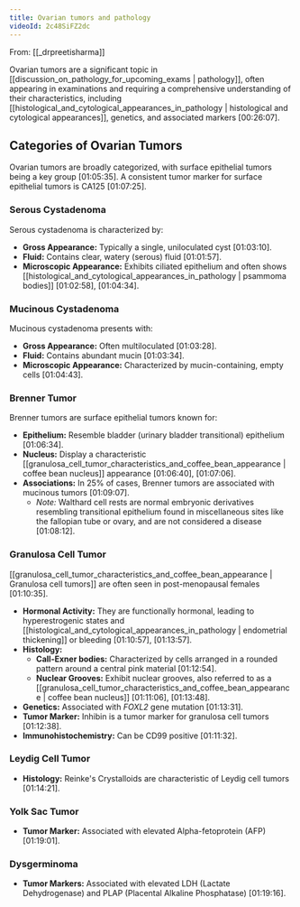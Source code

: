 ```yaml
---
title: Ovarian tumors and pathology
videoId: 2c48SiFZ2dc
---
```


From: [[_drpreetisharma]] <br/> 

Ovarian tumors are a significant topic in [[discussion_on_pathology_for_upcoming_exams | pathology]], often appearing in examinations and requiring a comprehensive understanding of their characteristics, including [[histological_and_cytological_appearances_in_pathology | histological and cytological appearances]], genetics, and associated markers <a class="yt-timestamp" data-t="00:26:07">[00:26:07]</a>.

## Categories of Ovarian Tumors

Ovarian tumors are broadly categorized, with surface epithelial tumors being a key group <a class="yt-timestamp" data-t="01:05:35">[01:05:35]</a>. A consistent tumor marker for surface epithelial tumors is CA125 <a class="yt-timestamp" data-t="01:07:25">[01:07:25]</a>.

### Serous Cystadenoma

Serous cystadenoma is characterized by:
*   **Gross Appearance:** Typically a single, uniloculated cyst <a class="yt-timestamp" data-t="01:03:10">[01:03:10]</a>.
*   **Fluid:** Contains clear, watery (serous) fluid <a class="yt-timestamp" data-t="01:01:57">[01:01:57]</a>.
*   **Microscopic Appearance:** Exhibits ciliated epithelium and often shows [[histological_and_cytological_appearances_in_pathology | psammoma bodies]] <a class="yt-timestamp" data-t="01:02:58">[01:02:58]</a>, <a class="yt-timestamp" data-t="01:04:34">[01:04:34]</a>.

### Mucinous Cystadenoma

Mucinous cystadenoma presents with:
*   **Gross Appearance:** Often multiloculated <a class="yt-timestamp" data-t="01:03:28">[01:03:28]</a>.
*   **Fluid:** Contains abundant mucin <a class="yt-timestamp" data-t="01:03:34">[01:03:34]</a>.
*   **Microscopic Appearance:** Characterized by mucin-containing, empty cells <a class="yt-timestamp" data-t="01:04:43">[01:04:43]</a>.

### Brenner Tumor

Brenner tumors are surface epithelial tumors known for:
*   **Epithelium:** Resemble bladder (urinary bladder transitional) epithelium <a class="yt-timestamp" data-t="01:06:34">[01:06:34]</a>.
*   **Nucleus:** Display a characteristic [[granulosa_cell_tumor_characteristics_and_coffee_bean_appearance | coffee bean nucleus]] appearance <a class="yt-timestamp" data-t="01:06:40">[01:06:40]</a>, <a class="yt-timestamp" data-t="01:07:06">[01:07:06]</a>.
*   **Associations:** In 25% of cases, Brenner tumors are associated with mucinous tumors <a class="yt-timestamp" data-t="01:09:07">[01:09:07]</a>.
    *   *Note:* Walthard cell rests are normal embryonic derivatives resembling transitional epithelium found in miscellaneous sites like the fallopian tube or ovary, and are not considered a disease <a class="yt-timestamp" data-t="01:08:12">[01:08:12]</a>.

### Granulosa Cell Tumor

[[granulosa_cell_tumor_characteristics_and_coffee_bean_appearance | Granulosa cell tumors]] are often seen in post-menopausal females <a class="yt-timestamp" data-t="01:10:35">[01:10:35]</a>.
*   **Hormonal Activity:** They are functionally hormonal, leading to hyperestrogenic states and [[histological_and_cytological_appearances_in_pathology | endometrial thickening]] or bleeding <a class="yt-timestamp" data-t="01:10:57">[01:10:57]</a>, <a class="yt-timestamp" data-t="01:13:57">[01:13:57]</a>.
*   **Histology:**
    *   **Call-Exner bodies:** Characterized by cells arranged in a rounded pattern around a central pink material <a class="yt-timestamp" data-t="01:12:54">[01:12:54]</a>.
    *   **Nuclear Grooves:** Exhibit nuclear grooves, also referred to as a [[granulosa_cell_tumor_characteristics_and_coffee_bean_appearance | coffee bean nucleus]] <a class="yt-timestamp" data-t="01:11:06">[01:11:06]</a>, <a class="yt-timestamp" data-t="01:13:48">[01:13:48]</a>.
*   **Genetics:** Associated with *FOXL2* gene mutation <a class="yt-timestamp" data-t="01:13:31">[01:13:31]</a>.
*   **Tumor Marker:** Inhibin is a tumor marker for granulosa cell tumors <a class="yt-timestamp" data-t="01:12:38">[01:12:38]</a>.
*   **Immunohistochemistry:** Can be CD99 positive <a class="yt-timestamp" data-t="01:11:32">[01:11:32]</a>.

### Leydig Cell Tumor

*   **Histology:** Reinke's Crystalloids are characteristic of Leydig cell tumors <a class="yt-timestamp" data-t="01:14:21">[01:14:21]</a>.

### Yolk Sac Tumor

*   **Tumor Marker:** Associated with elevated Alpha-fetoprotein (AFP) <a class="yt-timestamp" data-t="01:19:01">[01:19:01]</a>.

### Dysgerminoma

*   **Tumor Markers:** Associated with elevated LDH (Lactate Dehydrogenase) and PLAP (Placental Alkaline Phosphatase) <a class="yt-timestamp" data-t="01:19:16">[01:19:16]</a>.